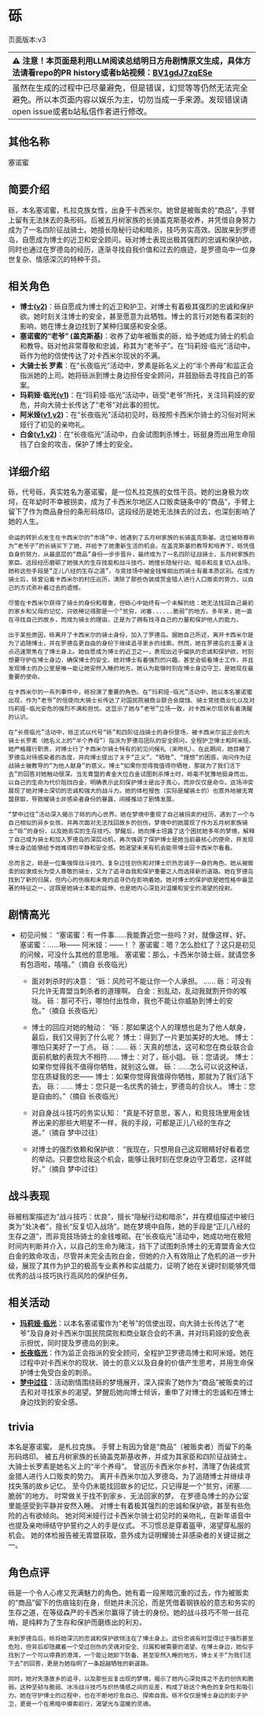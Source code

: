 # 砾
页面版本:v3
 

| :warning: 注意！本页面是利用LLM阅读总结明日方舟剧情原文生成，具体方法请看repo的PR history或者b站视频：[BV1gdJ7zqESe](https://www.bilibili.com/video/BV1gdJ7zqESe/)         |
|:----------------------------|
| 虽然在生成的过程中已尽量避免，但是错误，幻觉等等仍然无法完全避免。所以本页面内容以娱乐为主，切勿当成一手来源。发现错误请open issue或者b站私信作者进行修改。|



## 其他名称
塞诺蜜
## 简要介绍
砾，本名塞诺蜜，札拉克族女性，出身于卡西米尔。她曾是被贩卖的“商品”，手臂上留有无法抹去的条形码。后被五月树家族的长骑盖克斯基收养，并凭借自身努力成为了一名四阶征战骑士。她擅长隐秘行动和暗杀，技巧务实高效。因故来到罗德岛，自愿成为博士的近卫和安全顾问。砾对博士表现出极其强烈的忠诚和保护欲，同时也通过在罗德岛的经历，逐渐寻找自我价值和过去的痕迹，是罗德岛中一位身世复杂、情感深沉的特种干员。
## 相关角色
-   **博士([v2](extended_char_bo_shi.md))**：砾自愿成为博士的近卫和护卫，对博士有着极其强烈的忠诚和保护欲。她时刻关注博士的安全，甚至愿意为此牺牲。博士的言行对她有着深刻的影响，她在博士身边找到了某种归属感和安全感。
-   **塞诺蜜的“老爷” (盖克斯基)**：收养了幼年被贩卖的砾，给予她成为骑士的机会和教导。砾对他非常尊敬和忠诚，称其为“老爷子”。在“玛莉娅·临光”活动中，砾作为他的信使传达了对卡西米尔现状的不满。
-   **大骑士长 罗素**：在“长夜临光”活动中，罗素是砾名义上的“半个养母”和监正会指派她的上司。她将砾派到博士身边担任安全顾问，并鼓励砾去寻找自己的答案。
-   **玛莉娅·临光([v1](../chars/extended_char_8b2c94.md))**：在“玛莉娅·临光”活动中，砾受“老爷”所托，关注玛莉娅的安危，并向大骑士长传达了“老爷”对此事的担忧。
-   **阿米娅([v1](../chars/char_002_amiya.md),[v2](char_002_amiya.md))**：在“长夜临光”活动初见时，砾按照卡西米尔骑士的习俗对阿米娅行了初见的亲吻礼。
-   **白金([v1](../chars/char_204_platnm.md),[v2](char_204_platnm.md))**：在“长夜临光”活动中，白金试图刺杀博士，砾挺身而出用生命阻挡了白金的攻击，保护了博士的安全。
## 详细介绍
砾，代号砾，真实姓名为塞诺蜜，是一位札拉克族的女性干员。她的出身极为坎坷，在年幼时不幸被拐卖，成为了卡西米尔地区人口贩卖链条中的“商品”，手臂上留下了作为商品身份的条形码烙印。这段经历是她无法抹去的过去，也深刻影响了她的人生。

    命运的转折点发生在卡西米尔的“市场”中，她遇到了五月树家族的长骑盖克斯基。这位被砾尊称为“老爷子”的长骑买下了她，并给予了她重新生活的机会。在盖克斯基的教导和培养下，砾凭借自身的努力，从最底层的“商品”身份一步步晋升，最终成为了一名四阶征战骑士，五月树家族的家臣。这段经历磨砺了她强大的生存技能和战斗技巧，她擅长隐秘行动、暗杀和反复切入战场，她称这些手段是“正儿八经的生存之道”，与竞技场中被金钱堆砌出的骑士有着本质区别。在成为骑士后，砾曾沿着卡西米尔的村庄巡历，清除了那些伪装成赏金猎人进行人口贩卖的势力，以自己的方式弥补着过去的遗憾。

    尽管在卡西米尔获得了骑士的身份和尊重，但砾心中始终有一个未解的结：她无法找回自己最初的家乡和父母的记忆，只依稀记得那是一个“贫穷，闭塞......脆弱”的地方。多年来，她一直在寻找自己的故乡，而成为骑士的理由，正是为了拥有找寻自己的力量和保护他人的能力。

    出于某些原因，砾离开了卡西米尔的骑士身份，加入了罗德岛。据她自己所述，离开卡西米尔是为了追随博士，并在罗德岛更自由的身份下继续追寻家乡的线索。然而，她在罗德岛的主要关注点迅速聚焦在了博士身上。她自愿成为博士的近卫之一，表现出近乎偏执的忠诚和保护欲，时刻想要守护在博士身边，确保博士的安全。她对博士有着强烈的兴趣，甚至会偷看博士工作，并且发现博士的办公室是唯一能让她安然入睡的地方。她认为能够时刻在博士身边守卫，是她现在最重要的使命。

    在卡西米尔的一系列事件中，砾扮演了重要的角色。在“玛莉娅·临光”活动中，她以本名塞诺蜜出现，作为“老爷”的信使向大骑士长传达了对国民院被商业联合会腐蚀、骑士竞技商业化以及对玛莉娅·临光安危的强烈不满和担忧。这显示了她与“老爷”立场一致，对卡西米尔现状有着清醒的认识。

    在“长夜临光”活动中，砾正式以代号“砾”和四阶征战骑士的身份登场，被卡西米尔监正会的大骑士长罗素（她名义上的“半个养母”）指派为罗德岛团队的安全顾问，全程护卫博士和阿米娅。她严格履行职责，对博士行了卡西米尔骑士特有的初见问候礼（亲吻礼）。在此期间，她目睹了罗德岛对待感染者的态度，并向博士提出了关于“正义”、“牺牲”、“理想”的困惑，询问作为征战骑士被教导的“为他人献身”的意义。博士“如果你觉得我值得你牺牲，那就为了我们活下去”的回答对她触动很深。当无胄盟的青金大位白金试图刺杀博士时，砾毫不犹豫地挺身而出，以自己的生命为代价阻挡白金，明确表示此刻保护博士是出于真心，而非仅仅是命令。这场冲突展现了她对博士深切的忠诚和强大的战斗力。她的体检报告（实际是耀骑士的）也意外地被无胄盟获取，导致耀骑士非感染者身份的暴露，间接推动了剧情发展。

    “梦中过往”活动深入揭示了砾的内心世界。她在梦境中重现了自己被拐卖的经历，遇到了一个与自己相似的异乡女孩，并再次面对无法找回故乡的创伤。梦境中的她展现了作为五月树家族骑士“砾”的身份，以及她务实的生存技巧。梦醒后，她向博士坦露了这个困扰她多年的梦境，解释了自己成为骑士和加入罗德岛的深层动机，再次强调了保护博士是她当前最核心的使命，并发现博士身边能够给予她难得的平静和安全感。她渴望未来有机会能带博士回卡西米尔看看。

    总而言之，砾是一位集强悍战斗技巧、复杂过往创伤和对博士炽热忠诚于一身的角色。她从被贩卖的奴隶成长为受人尊敬的骑士，又为了追寻自我和保护重要之人而选择新的道路。她在罗德岛找到了新的归属，但内心的伤痕和未竟的追寻仍在影响着她。她对博士的保护欲是她性格中最显著的特征之一，这既是她骑士本能的延伸，也是她内心深处对温暖和安全的渴望的投射。
## 剧情高光
- 初见问候：
      “塞诺蜜：有一件事......我能靠近您一些吗？对，就像这样，好。
      塞诺蜜：......啾——
      阿米娅：——！？
      塞诺蜜：嗯？怎么脸红了？这只是初见的问候，可没什么其他的意思哦。
      塞诺蜜：那么，卡西米尔骑士砾，就请您多有包涵啦，嘻嘻。”（摘自 长夜临光）

    - 面对刺杀时的决意：
      “砾：风险可不能让你一个人承担。
      ......
      砾：可没有只允许无胄盟当刺杀者的道理啊。
      白金：别乱动，乱动我就割开你的喉咙。
      砾：那可不行，哪怕付出性命，我也不能让你威胁到博士的安危。”（摘自 长夜临光）

    - 博士的回应对她的触动：
      “砾：那如果这个人的理想也是为了他人献身，最后，我们又得到了什么呢？
      博士：得到了一片更加美好的大地。
      博士：哪怕只美好了一丁点。
      砾：......
      砾：天真的想法，这可和您在商业联合会面前机敏的表现大不相符......
      博士：对了，砾小姐。
      砾：您请说。
      博士：如果你觉得我不值得你牺牲，就别这么做。
      砾：......怎么可以说这种话，您在质疑我的忠——
      博士：如果你觉得我值得你牺牲，那就为了我们活下去。
      砾：......
      博士：您只是一名优秀的骑士，罗德岛的合伙人。
      博士：您是自由的。”（摘自 长夜临光）

    - 对自身战斗技巧的务实认知：
      “真是不好意思，客人，和竞技场里用金钱养出来的那些大明星不一样，我的手段，可都是正儿八经的生存之道。”（摘自 梦中过往）

    - 对博士的强烈依赖和保护欲：
      “我现在，只想用自己这双眼睛好好看着您的举动。只要您给我这个机会，能够让我时刻在您身边守卫着您，这样就好。”（摘自 梦中过往）
## 战斗表现
砾被档案描述为“战斗技巧：优良”，擅长“隐秘行动和暗杀”，并在模组描述中被归类为“处决者”，擅长“反复切入战场”。她在梦境中自陈，她的手段是“正儿八经的生存之道”，而非竞技场骑士的金钱堆砌。在“长夜临光”活动中，她成功地在极短时间内判断并介入，以自己的生命为赌注，挡下了试图刺杀博士的无胄盟青金大位白金的致命攻击，尽管并未完全击败白金，但她的介入有效阻止了危机的进一步升级，展现了其作为护卫的极高专业素养和实战能力，证明了她在关键时刻能够凭借优秀的战斗技巧执行高风险的保护任务。
## 相关活动
-   **[玛莉娅·临光](../stories/act13d5.md)**：以本名塞诺蜜作为“老爷”的信使出现，向大骑士长传达了“老爷”及自身对卡西米尔国民院腐败和商业联合会的不满，并对玛莉娅的安危表示担忧，同时提及罗德岛的到来。
-   **[长夜临光](../stories/act13side.md)**：作为监正会指派的安全顾问，全程护卫罗德岛博士和阿米娅。她在过程中对卡西米尔的现状、骑士的意义以及自身的价值产生思考，并用生命保护博士免受白金的刺杀。
-   **[梦中过往](../stories/story_gravel_set_1.md)**：活动剧情围绕砾的梦境展开，深入探索了她作为“商品”被贩卖的过去和对寻找家乡的渴望。梦醒后她向博士倾诉，重申了对博士的忠诚和在博士身边找到的安全感。
## trivia
本名是塞诺蜜。
    是札拉克族。
    手臂上有因为曾是“商品”（被贩卖者）而留下的条形码烙印。
    被五月树家族的长骑盖克斯基收养，并成为其家臣和四阶征战骑士。
    大骑士长罗素是她名义上的“半个养母”。
    曾巡历卡西米尔乡村，清理了伪装成赏金猎人进行人口贩卖的势力。
    离开卡西米尔加入罗德岛，为了追随博士并继续寻找失落的故乡记忆。
    至今仍未能找回故乡的记忆，只记得是一个“贫穷，闭塞......脆弱”的地方。
    时常做关于找不到家乡、无法回家的梦。
    在罗德岛博士的办公室里能感受到平静并安然入睡。
    对博士有着极其强烈的忠诚和保护欲，甚至有些危险的占有欲倾向。
    她对阿米娅行过卡西米尔骑士初见时的亲吻礼，在新年语音中也提及亲吻缔结守护誓约之人的手是仪式。
    不习惯总是穿着盔甲，渴望穿私服的机会。
    她的体检报告被无胄盟获取，意外成为证明耀骑士非感染者的关键证据之一。
## 角色点评
砾是一个令人心疼又充满魅力的角色。她有着一段黑暗沉重的过去，作为被贩卖的“商品”留下的伤痕铭刻在身，但她并未沉沦，而是凭借着钢铁般的意志和务实的生存之道，在等级森严的卡西米尔赢得了骑士的身份。她的战斗技巧不带一丝花哨，是纯粹为了生存和保护而磨练出的利刃。

    来到罗德岛后，砾将她深沉的忠诚和保护欲倾注在了博士身上。这份忠诚有时显得过于强烈甚至危险，但背后却隐藏着一个受过创伤的灵魂对安全、归属和被需要的渴望。在博士身边，她似乎找到了一个可以停靠的港湾，一个能让她卸下防备、甚至安然入睡的地方。博士关于“为我们活下去”的回答，更是为她指明了一条超越牺牲的新道路。

    同时，她对失落故乡的追寻，以及那些反复出现的梦境，揭示了她内心深处挥之不去的创伤和脆弱。这种坚韧与脆弱、冰冷战斗技巧与炽热情感之间的反差，构成了砾这个角色的复杂性和吸引力。她在守护博士的过程中，也在不断地疗愈自己、探索自我。砾不仅仅是博士身边的影子护卫，更是一个在黑暗中摸索前行，渴望光与温暖的灵魂。